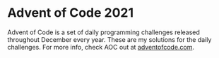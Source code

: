 # Advent of Code 2021

Advent of Code is a set of daily programming challenges released throughout December every year. These are my solutions for the daily challenges.  For more info, check AOC out at [adventofcode.com](http://adventofcode.com).  
